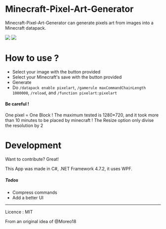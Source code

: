 # Minecraft-Pixel-Art-Generator

 Minecraft-Pixel-Art-Generator can generate pixels art from images into a Minecraft datapack.


![](https://i.imgur.com/PxQsMuo.png)
![](https://i.imgur.com/dHISlV2.png)

# How to use ?

  - Select your image with the button provided
  - Select your Minecraft's save with the button provided
  - Generate
  - Do `/datapack enable pixelart`, `/gamerule maxCommandChainLength 1000000`, `/reload`, and `/function pixelart:pixelart`

#### Be careful !
One pixel = One Block !
The maximum tested is 1280\*720, and it took more than 10 minutes to be placed by minecraft !
The Resize option only divise the resolution by 2



# Development

Want to contribute? Great!

This App was made in C#, .NET Framework 4.7.2, it uses WPF.

##### Todos

 - Compress commands
 - Add a better UI


----
Licence : MIT

From an original idea of @Moreo18

